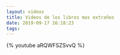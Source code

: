 ```yaml
---
layout: videos
title: Videos de los libros mas extraños
date: 2019-09-17 16:18:23
tags:
---
```



 {% youtube aRQWFSZSvvQ %} 
